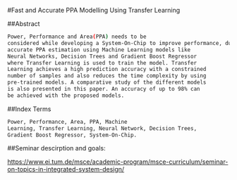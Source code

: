 

#Fast and Accurate PPA Modelling Using Transfer Learning


##Abstract
```bash
Power, Performance and Area(PPA) needs to be
considered while developing a System-On-Chip to improve performance, durability and reliability. This paper focuses on an
accurate PPA estimation using Machine Learning models like
Neural Networks, Decision Trees and Gradient Boost Regressor
where Transfer Learning is used to train the model. Transfer
Learning achieves a high prediction accuracy with a constrained
number of samples and also reduces the time complexity by using
pre-trained models. A comparative study of the different models
is also presented in this paper. An accuracy of up to 98% can
be achieved with the proposed models.
```

##Index Terms
```bash
Power, Performance, Area, PPA, Machine
Learning, Transfer Learning, Neural Network, Decision Trees,
Gradient Boost Regressor, System-On-Chip.
```



##Seminar descirption and goals:

https://www.ei.tum.de/msce/academic-program/msce-curriculum/seminar-on-topics-in-integrated-system-design/
